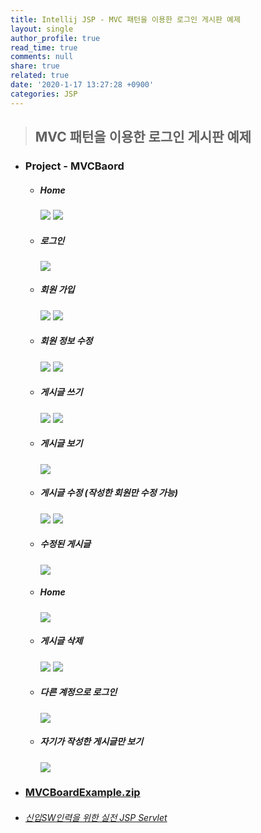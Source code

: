 ```yaml
---
title: Intellij JSP - MVC 패턴을 이용한 로그인 게시판 예제
layout: single
author_profile: true
read_time: true
comments: null
share: true
related: true
date: '2020-1-17 13:27:28 +0900'
categories: JSP
---
```


> ## MVC 패턴을 이용한 로그인 게시판 예제


* ### Project - MVCBaord
	* ##### Home
		![](/assets/img/jsp/login_board1.png)
		![](/assets/img/jsp/login_board2.png)
	* ##### 로그인
		![](/assets/img/jsp/login_board3.png)
	* ##### 회원 가입
		![](/assets/img/jsp/login_board4.png)
		![](/assets/img/jsp/login_board5.png)
	* ##### 회원 정보 수정
		![](/assets/img/jsp/login_board6.png)
		![](/assets/img/jsp/login_board6-1.png)
	* ##### 게시글 쓰기
		![](/assets/img/jsp/login_board7.png)
		![](/assets/img/jsp/login_board8.png)
	* ##### 게시글 보기
		![](/assets/img/jsp/login_board9.png)
	* ##### 게시글 수정 (작성한 회원만 수정 가능)
		![](/assets/img/jsp/login_board10.png)
		![](/assets/img/jsp/login_board11.png)
	* ##### 수정된 게시글
		![](/assets/img/jsp/login_board12.png)
	* ##### Home
		![](/assets/img/jsp/login_board13.png)
	* ##### 게시글 삭제
		![](/assets/img/jsp/login_board14.png)
		![](/assets/img/jsp/login_board15.png)
	* ##### 다른 계정으로 로그인
		![](/assets/img/jsp/login_board16.png)
	* ##### 자기가 작성한 게시글만 보기
		![](/assets/img/jsp/login_board17.png)
	
* ### [MVCBoardExample.zip](/assets/project/MVCBoardExample.zip)
			

* ###### [신입SW인력을 위한 실전 JSP Servlet]



[신입SW인력을 위한 실전 JSP Servlet]: https://www.youtube.com/watch?v=9L5DCHgjq0k&list=PLieE0qnqO2kTyzAlsvxzoulHVISvO8zA9&index=60